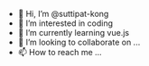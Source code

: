- 👋 Hi, I’m @suttipat-kong
- 👀 I’m interested in coding
- 🌱 I’m currently learning vue.js
- 💞️ I’m looking to collaborate on ...
- 📫 How to reach me ...

<!---
suttipat-kong/suttipat-kong is a ✨ special ✨ repository because its `README.md` (this file) appears on your GitHub profile.
You can click the Preview link to take a look at your changes.
--->
